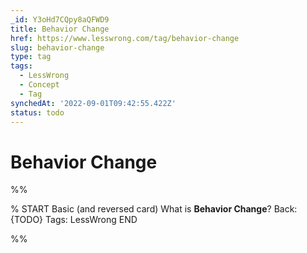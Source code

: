 ```yaml
---
_id: Y3oHd7CQpy8aQFWD9
title: Behavior Change
href: https://www.lesswrong.com/tag/behavior-change
slug: behavior-change
type: tag
tags:
  - LessWrong
  - Concept
  - Tag
synchedAt: '2022-09-01T09:42:55.422Z'
status: todo
---
```


# Behavior Change


%%

% START
Basic (and reversed card)
What is **Behavior Change**?
Back: {TODO}
Tags: LessWrong
END

%%
	
